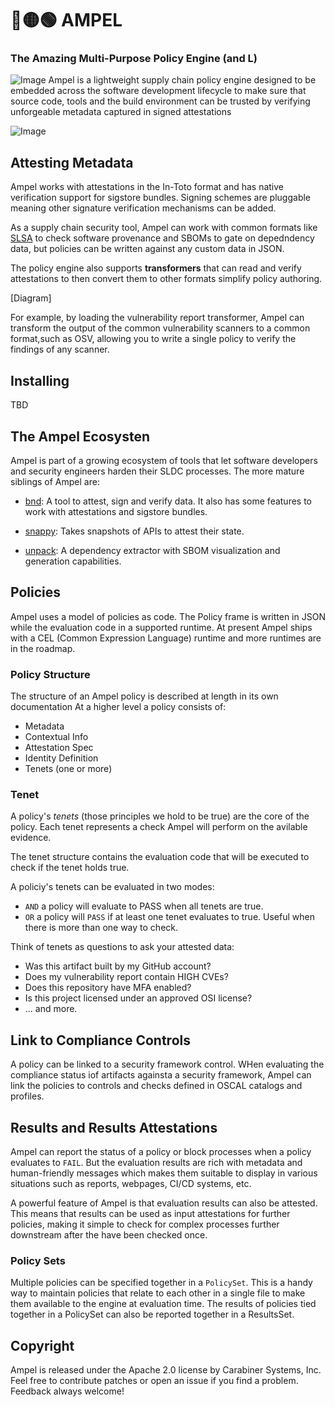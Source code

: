# 🔴🟡🟢 AMPEL

### The Amazing Multi-Purpose Policy Engine (and L)
![Image](https://github.com/user-attachments/assets/95d714a4-2401-4c33-a978-1016d5a961f6)
Ampel is a lightweight supply chain policy engine designed to be embedded
across the software development lifecycle to make sure that source code,
tools and the build environment can be trusted by verifying unforgeable
metadata captured in signed attestations

![Image](https://github.com/user-attachments/assets/c3794605-ff84-48dd-be3f-ccefd702f301)

## Attesting Metadata

Ampel works with attestations in the In-Toto format and has native verification
support for sigstore bundles. Signing schemes are pluggable meaning other
signature verification mechanisms can be added.

As a supply chain security tool, Ampel can work with common formats like 
[SLSA](https://slsa.dev) to check software provenance and SBOMs to gate on depedndency data, but policies can be written against any custom data in JSON.

The policy engine also supports __transformers__ that can read and verify attestations to then convert them to other formats simplify policy
authoring.

[Diagram]

For example, by loading the vulnerability report transformer, Ampel
can transform the output of the common vulnerability scanners to a common format,such as OSV, allowing you to write a single policy to verify the findings of any scanner.

## Installing

TBD

## The Ampel Ecosysten

Ampel is part of a growing ecosystem of tools that let software developers and
security engineers harden their SLDC processes. The more mature siblings of 
Ampel are:

- [bnd](https://github.com/carabiner-dev/bnd): A tool to attest, sign and verify 
data. It also has some features to work with attestations and sigstore bundles.

- [snappy](https://github.com/carabiner-dev/snappy): Takes snapshots of APIs to
attest their state.

- [unpack](https://github.com/carabiner-dev/unpack): A dependency extractor with
SBOM visualization and generation capabilities.

## Policies

Ampel uses a model of policies as code. The Policy frame is written in JSON while
the evaluation code in a supported runtime. At present Ampel ships with a CEL
(Common Expression Language) runtime and more runtimes are in the roadmap.

### Policy Structure

The structure of an Ampel policy is described at length in its own documentation
At a higher level a policy consists of:

- Metadata
- Contextual Info
- Attestation Spec
- Identity Definition
- Tenets (one or more)

### Tenet

A policy's _tenets_ (those principles we hold to be true) are the core of the
policy. Each tenet represents a check Ampel will perform on the avilable evidence.

The tenet structure contains the evaluation code that will be executed to check
if the tenet holds true.

A policiy's tenets can be evaluated in two modes:

- `AND` a policy will evaluate to PASS when all tenets are true.
- `OR` a policy will `PASS` if at least one tenet evaluates to true. Useful when 
there is more than one way to check.

Think of tenets as questions to ask your attested data:

- Was this artifact built by my GitHub account?
- Does my vulnerability report contain HIGH CVEs?
- Does this repository have MFA enabled?
- Is this project licensed under an approved OSI license?
- ... and more.

## Link to Compliance Controls

A policy can be linked to a security framework control. WHen evaluating the 
compliance status iof artifacts againsta a security framework, Ampel can 
link the policies to controls and checks defined in OSCAL catalogs and profiles.

## Results and Results Attestations

Ampel can report the status of a policy or block processes when a policy evaluates
to `FAIL`. But the evaluation results are rich with metadata and human-friendly
messages which makes them suitable to display in various situations such as reports,
webpages, CI/CD systems, etc.

A powerful feature of Ampel is that evaluation results can also be attested.
This means that results can be used as input attestations for further policies,
making it simple to check for complex processes further downstream after the
have been checked once.

### Policy Sets

Multiple policies can be specified together in a `PolicySet`. This is a handy way 
to maintain policies that relate to each other in a single file to make them
available to the engine at evaluation time. The results of policies tied together
in a PolicySet can also be reported together in a ResultsSet.

## Copyright

Ampel is released under the Apache 2.0 license by Carabiner Systems, Inc. Feel
free to contribute patches or open an issue if you find a problem. Feedback 
always welcome!



